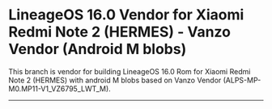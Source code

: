 # LineageOS 16.0 Vendor for Xiaomi Redmi Note 2 (HERMES) - Vanzo Vendor (Android M blobs)

This branch is vendor for building LineageOS 16.0 Rom for Xiaomi Redmi Note 2 (HERMES) with android M blobs based on Vanzo Vendor (ALPS-MP-M0.MP11-V1_VZ6795_LWT_M).

---


